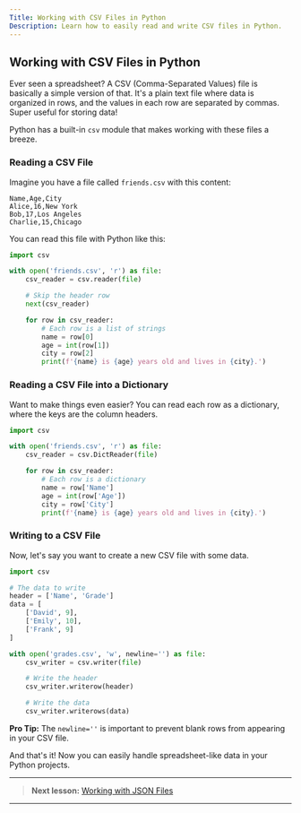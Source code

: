 ```yaml
---
Title: Working with CSV Files in Python
Description: Learn how to easily read and write CSV files in Python.
---
```


## Working with CSV Files in Python

Ever seen a spreadsheet? A CSV (Comma-Separated Values) file is basically a simple version of that. It's a plain text file where data is organized in rows, and the values in each row are separated by commas. Super useful for storing data!

Python has a built-in `csv` module that makes working with these files a breeze.

### Reading a CSV File

Imagine you have a file called `friends.csv` with this content:

```csv
Name,Age,City
Alice,16,New York
Bob,17,Los Angeles
Charlie,15,Chicago
```

You can read this file with Python like this:

```python
import csv

with open('friends.csv', 'r') as file:
    csv_reader = csv.reader(file)

    # Skip the header row
    next(csv_reader)

    for row in csv_reader:
        # Each row is a list of strings
        name = row[0]
        age = int(row[1])
        city = row[2]
        print(f'{name} is {age} years old and lives in {city}.')
```

### Reading a CSV File into a Dictionary

Want to make things even easier? You can read each row as a dictionary, where the keys are the column headers.

```python
import csv

with open('friends.csv', 'r') as file:
    csv_reader = csv.DictReader(file)

    for row in csv_reader:
        # Each row is a dictionary
        name = row['Name']
        age = int(row['Age'])
        city = row['City']
        print(f'{name} is {age} years old and lives in {city}.')
```

### Writing to a CSV File

Now, let's say you want to create a new CSV file with some data.

```python
import csv

# The data to write
header = ['Name', 'Grade']
data = [
    ['David', 9],
    ['Emily', 10],
    ['Frank', 9]
]

with open('grades.csv', 'w', newline='') as file:
    csv_writer = csv.writer(file)

    # Write the header
    csv_writer.writerow(header)

    # Write the data
    csv_writer.writerows(data)
```

**Pro Tip:** The `newline=''` is important to prevent blank rows from appearing in your CSV file.

And that's it! Now you can easily handle spreadsheet-like data in your Python projects.

---

> **Next lesson:** [Working with JSON Files](json-files)

---
